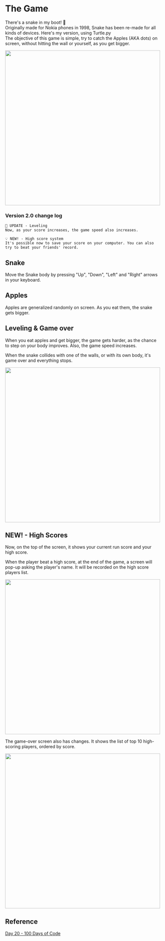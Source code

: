 # The Game 
There's a snake in my boot! 🐍 <br>
Originally made for Nokia phones in 1998, Snake has been re-made for all kinds of devices. Here's my version, using Turtle.py<br>
The objective of this game is simple, try to catch the Apples (AKA dots) on screen, without hitting the wall or yourself, as you get bigger.
<br>

<img src="https://i.imgur.com/3rTaaAf.png"  width="500" />


### Version 2.0 change log
```
🔧 UPDATE - Leveling
Now, as your score increases, the game speed also increases.

💡 NEW! - High score system
It's possible now to save your score on your computer. You can also try to beat your friends' record.
```


## Snake

Move the Snake body by pressing "Up", "Down", "Left" and "Right" arrows in your keyboard.


## Apples

Apples are generalized randomly on screen. As you eat them, the snake gets bigger.  


## Leveling  & Game over

When you eat apples and get bigger, the game gets harder, as the chance to step on your body improves. Also, the game speed increases.

When the snake collides with one of the walls, or with its own body, it's game over and everything stops.

<img src="https://i.imgur.com/mnOcsZQ.png"  width="500" />

## NEW! - High Scores

Now, on the top of the screen, it shows your current run score and your high score.

When the player beat a high score, at the end of the game, a screen will pop-up asking the player's name. It will be recorded on the high score players list.

<img src="https://i.imgur.com/C666iMR.png"  width="500" />

The game-over screen also has changes. It shows the list of top 10 high-scoring players, ordered by score.

<img src="https://i.imgur.com/jwY8364.png"  width="500" />


## Reference
[Day 20 - 100 Days of Code](https://www.udemy.com/course/100-days-of-code/learn/lecture/20356587#overview)
